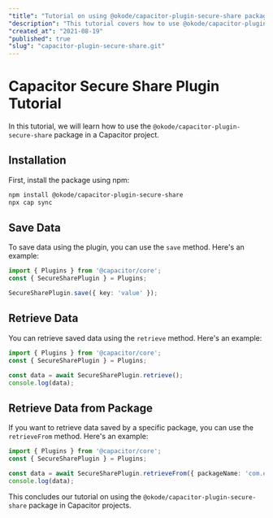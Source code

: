 ```yaml
---
"title": "Tutorial on using @okode/capacitor-plugin-secure-share package"
"description": "This tutorial covers how to use @okode/capacitor-plugin-secure-share package in your Capacitor project."
"created_at": "2021-08-19"
"published": true
"slug": "capacitor-plugin-secure-share.git"
---
```


# Capacitor Secure Share Plugin Tutorial

In this tutorial, we will learn how to use the `@okode/capacitor-plugin-secure-share` package in a Capacitor project.

## Installation

First, install the package using npm:

```bash
npm install @okode/capacitor-plugin-secure-share
npx cap sync
```

## Save Data

To save data using the plugin, you can use the `save` method. Here's an example:

```typescript
import { Plugins } from '@capacitor/core';
const { SecureSharePlugin } = Plugins;

SecureSharePlugin.save({ key: 'value' });
```

## Retrieve Data

You can retrieve saved data using the `retrieve` method. Here's an example:

```typescript
import { Plugins } from '@capacitor/core';
const { SecureSharePlugin } = Plugins;

const data = await SecureSharePlugin.retrieve();
console.log(data);
```

## Retrieve Data from Package

If you want to retrieve data saved by a specific package, you can use the `retrieveFrom` method. Here's an example:

```typescript
import { Plugins } from '@capacitor/core';
const { SecureSharePlugin } = Plugins;

const data = await SecureSharePlugin.retrieveFrom({ packageName: 'com.example.package' });
console.log(data);
```

This concludes our tutorial on using the `@okode/capacitor-plugin-secure-share` package in Capacitor projects.
```